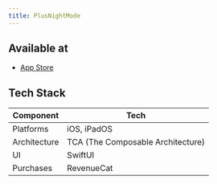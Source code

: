```yaml
---
title: PlusNightMode
---
```


## Available at
- [App Store](https://apps.apple.com/us/app/hawaiian-vocab/id6478062401)

## Tech Stack 
| Component    | Tech                              |
| ------------ | --------------------------------- |
| Platforms    | iOS, iPadOS                       |
| Architecture | TCA (The Composable Architecture) |
| UI           | SwiftUI                           |
| Purchases    | RevenueCat                        |

